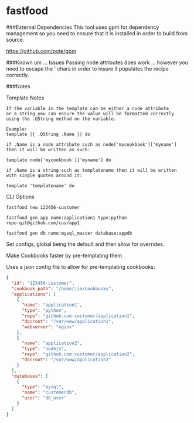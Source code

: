 fastfood
========

###External Dependencies
This tool uses gpm for dependency management so you need to
ensure that it is installed in order to build from source.

https://github.com/pote/gpm

###Known um ... Issues
Passing node attributes does work ... however you need to escape the
' chars in order to insure it populates the recipe correctly.

###Notes

Template Notes
```
If the variable in the template can be either a node attribute
or a string you can ensure the value will be formatted correctly
using the .QString method on the variable.

Example:
template |{ .QString .Name }| do

if .Name is a node attribute such as node['mycookbook']['myname']
then it will be written as such:

template node['mycookbook']['myname'] do

if .Name is a string such as templatename then it will be written
with single quotes around it:

template 'templatename' do
```

CLI Options
```shell
fastfood new 123456-customer

fastfood gen app name:application1 type:python repo:git@github.com/cus/app1

fastfood gen db name:mysql_master database:appdb
```

Set configs, global being the default and then allow for overrides.

Make Cookbooks faster by pre-templating them

Uses a json config file to allow for pre-templating cookbooks:

```json
{
  "id": "123456-customer",
  "cookbook_path": "/home/jim/cookbooks",
  "applications": [
    {
      "name": "application1",
      "type": "python",
      "repo": "github.com:customer/application1",
      "docroot": "/var/www/application1",
      "webserver": "nginx"
    },
    {
      "name": "application2",
      "type": "nodejs",
      "repo": "github.com:customer/application2",
      "docroot": "/var/www/application2"
    }
  ],
  "databases": [
    {
      "type": "mysql",
      "name": "customerdb",
      "user": "db_user"
    }
  ]
}
```
